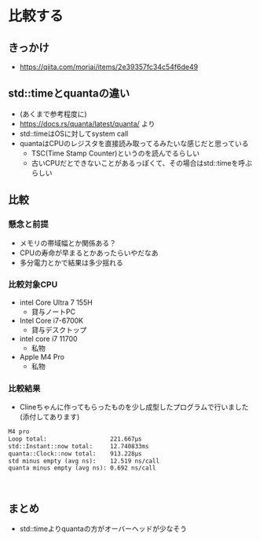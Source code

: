 # 比較する

## きっかけ

- <https://qiita.com/moriai/items/2e39357fc34c54f6de49>

## std::timeとquantaの違い

- (あくまで参考程度に)
- <https://docs.rs/quanta/latest/quanta/> より
- std::timeはOSに対してsystem call
- quantaはCPUのレジスタを直接読み取ってるみたいな感じだと思っている
  - TSC(Time Stamp Counter)というのを読んでるらしい
  - 古いCPUだとできないことがあるっぽくて、その場合はstd::timeを呼ぶらしい

## 比較

### 懸念と前提

- メモリの帯域幅とか関係ある？
- CPUの寿命が早まるとかあったらいやだなあ
- 多分電力とかで結果は多少揺れる

### 比較対象CPU

- intel Core Ultra 7 155H
  - 貸与ノートPC
- Intel Core i7-6700K
  - 貸与デスクトップ
- intel core i7 11700
  - 私物
- Apple M4 Pro
  - 私物

### 比較結果

- Clineちゃんに作ってもらったものを少し成型したプログラムで行いました(添付してあります)

```txt
M4 pro
Loop total:                  221.667µs
std::Instant::now total:     12.740833ms
quanta::Clock::now total:    913.228µs
std minus empty (avg ns):    12.519 ns/call
quanta minus empty (avg ns): 0.692 ns/call




```

## まとめ

- std::timeよりquantaの方がオーバーヘッドが少なそう
